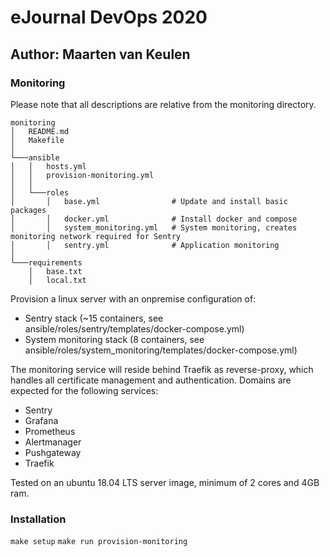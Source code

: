 # eJournal DevOps 2020

## Author: Maarten van Keulen

### Monitoring

Please note that all descriptions are relative from the monitoring directory.

```
monitoring
│   README.md
│   Makefile
│
└───ansible
│   │   hosts.yml
│   │   provision-monitoring.yml
│   │
│   └───roles
│       │   base.yml                # Update and install basic packages
│       │   docker.yml              # Install docker and compose
│       │   system_monitoring.yml   # System monitoring, creates monitoring network required for Sentry
│       │   sentry.yml              # Application monitoring
│
└───requirements
    │   base.txt
    │   local.txt
```

Provision a linux server with an onpremise configuration of:
- Sentry stack (~15 containers, see ansible/roles/sentry/templates/docker-compose.yml)
- System monitoring stack (8 containers, see ansible/roles/system_monitoring/templates/docker-compose.yml)

The monitoring service will reside behind Traefik as reverse-proxy, which handles all certificate management and
authentication. Domains are expected for the following services:
- Sentry
- Grafana
- Prometheus
- Alertmanager
- Pushgateway
- Traefik

Tested on an ubuntu 18.04 LTS server image, minimum of 2 cores and 4GB ram.

### Installation

`make setup`
`make run provision-monitoring`
